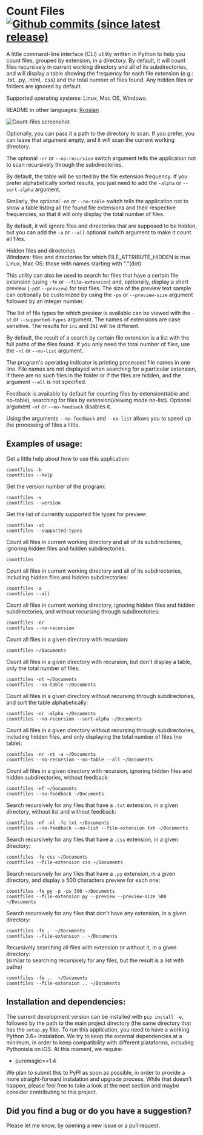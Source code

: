 # Count Files [![Github commits (since latest release)](https://img.shields.io/github/commits-since/victordomingos/Count-files/latest.svg)](https://github.com/victordomingos/Count-files)
A little command-line interface (CLI) utility written in Python to help you
count files, grouped by extension, in a directory. By default, it will count
files recursively in current working directory and all of its subdirectories,
and will display a table showing the frequency for each file extension (e.g.:
.txt, .py, .html, .css) and the total number of files found. Any hidden files
or folders are ignored by default.

Supported operating systems: Linux, Mac OS, Windows.

README in other languages: [Russian](https://github.com/victordomingos/Count-files/blob/master/docs/README_RU.md)

![Count-files screenshot](https://user-images.githubusercontent.com/18650184/39443000-1bd83b62-4cab-11e8-9942-242ba29232d7.png)

Optionally, you can pass it a path to the directory to scan. If you prefer, you can leave that argument empty, and it will scan the current working directory.

The optional `-nr` or `--no-recursion` switch argument tells the
application not to scan recursively through the subdirectories.

By default, the table will be sorted by the file extension frequency. If you
prefer alphabetically sorted results, you just need to add the `-alpha` or `--sort-alpha` 
argument.

Similarly, the optional `-nt` or `--no-table` switch tells the application
not to show a table listing all the found file extensions and their respective
frequencies, so that it will only display the total number of files.

By default, it will ignore files and directories that are supposed to be
hidden, but you can add the `-a` or `--all` optional
switch argument to make it count all files.

Hidden files and directories  
Windows: files and directories for which FILE_ATTRIBUTE_HIDDEN is true  
Linux, Mac OS: those with names starting with "."(dot)

This utility can also be used to search for files that have a certain file extension
(using `-fe` or `--file-extension`) and, optionally, display a short preview (`-p`or 
`--preview`) for text files. The size of the preview text sample can optionally be
customized by using the `-ps` or `--preview-size` argument followed by an integer number.

The list of file types for which preview is available can be viewed with the `-st` or `--supported-types` argument.
The names of extensions are case sensitive. The results for `ini` and `INI` will be different.

By default, the result of a search by certain file extension is a list with the full paths of the files found.
If you only need the total number of files, use the `-nl` or `--no-list` argument.

The program's operating indicator is printing processed file names in one line.
File names are not displayed when searching for a particular extension, if there are no such files in the folder or if the files are hidden, and the argument `--all` is not specified.

Feedback is available by default for counting files by extension(table and no-table),
searching for files by extension(viewing mode no-list). Optional argument `-nf` or `--no-feedback` disables it.

Using the arguments `--no-feedback` and `--no-list` allows you to speed up the processing of files a little.

## Examples of usage:

Get a little help about how to use this application:

`countfiles -h`  
`countfiles --help`


Get the version number of the program:

`countfiles -v`  
`countfiles --version`


Get the list of currently supported file types for preview:

`countfiles -st`  
`countfiles --supported-types`


Count all files in current working directory and all of its subdirectories, ignoring hidden files and hidden subdirectories:

`countfiles`


Count all files in current working directory and all of its subdirectories, including hidden files and hidden subdirectories:

`countfiles -a`  
`countfiles --all`


Count all files in current working directory, ignoring hidden files and hidden subdirectories, and without recursing through subdirectories:

`countfiles -nr`  
`countfiles --no-recursion`


Count all files in a given directory with recursion:

`countfiles ~/Documents`


Count all files in a given directory with recursion, but don't display a table, only the total number of files:

`countfiles -nt ~/Documents`  
`countfiles --no-table ~/Documents`


Count all files in a given directory without recursing through subdirectories, and sort the table alphabetically:

`countfiles -nr -alpha ~/Documents`  
`countfiles --no-recursion --sort-alpha ~/Documents`


Count all files in a given directory without recursing through subdirectories, including hidden files, and only displaying the total number of files (no table):

`countfiles -nr -nt -a ~/Documents`  
`countfiles --no-recursion --no-table --all ~/Documents`


Count all files in a given directory with recursion, ignoring hidden files and hidden subdirectories, without feedback:

`countfiles -nf ~/Documents`  
`countfiles --no-feedback ~/Documents`


Search recursively for any files that have a `.txt` extension, in a given directory, without list and without feedback:


`countfiles -nf -nl -fe txt ~/Documents`  
`countfiles --no-feedback --no-list --file-extension txt ~/Documents`


Search recursively for any files that have a `.css` extension, in a given directory:

`countfiles -fe css ~/Documents`  
`countfiles --file-extension css ~/Documents`


Search recursively for any files that have a `.py` extension, in a given directory, and display a 500 characters preview for each one:

`countfiles -fe py -p -ps 500 ~/Documents`   
`countfiles --file-extension py --preview --preview-size 500 ~/Documents`

Search recursively for any files that don't have any extension, in a given directory:

`countfiles -fe .  ~/Documents`  
`countfiles --file-extension . ~/Documents`


Recursively searching all files with extension or without it, in a given directory:  
(similar to searching recursively for any files, but the result is a list with paths)

`countfiles -fe ..  ~/Documents`  
`countfiles --file-extension .. ~/Documents`


## Installation and dependencies:

The current development version can be installed with `pip install -e`, followed by the path to the main project directory (the same directory that has the `setup.py` file). To run this application, you need to have a working Python 3.6+ instalation. We try to keep the external dependencies at a minimum, in order to keep compatibility with different plataforms, including Pythonista on iOS. At this moment, we require:

- puremagic==1.4

We plan to submit this to PyPI as soon as possible, in order to provide a more straight-forward instalation and upgrade process. While that doesn't happen, please feel free to take a look at the next section and maybe consider contributing to this project.


## Did you find a bug or do you have a suggestion?

Please let me know, by opening a new issue or a pull request.
